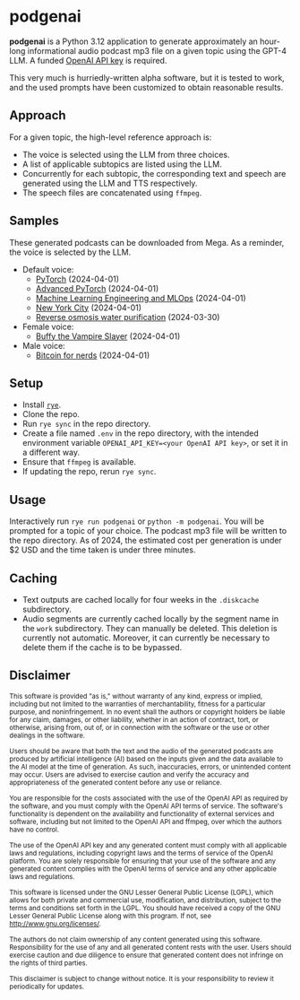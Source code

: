 # podgenai
**podgenai** is a Python 3.12 application to generate approximately an hour-long informational audio podcast mp3 file on a given topic using the GPT-4 LLM. A funded [OpenAI API key](https://platform.openai.com/api-keys) is required.

This very much is hurriedly-written alpha software, but it is tested to work, and the used prompts have been customized to obtain reasonable results.

## Approach
For a given topic, the high-level reference approach is:

* The voice is selected using the LLM from three choices.
* A list of applicable subtopics are listed using the LLM.
* Concurrently for each subtopic, the corresponding text and speech are generated using the LLM and TTS respectively.
* The speech files are concatenated using `ffmpeg`.

## Samples
These generated podcasts can be downloaded from Mega. As a reminder, the voice is selected by the LLM.

* Default voice:
  * [PyTorch](https://mega.nz/file/0RUxwKYA#CsP_K0_f1NdJSNsMN4cx3dCWEgtttI8wMSi__kZh-mo) (2024-04-01)
  * [Advanced PyTorch](https://mega.nz/file/EU0AyR4R#KpD5SdaMEBZBcEhH3qOPHW3fkffdrxuaPgMldNOItcU) (2024-04-01)
  * [Machine Learning Engineering and MLOps](https://mega.nz/file/5EsSnJ6D#GIeoAG80bFCLPDjahom9L9z7BQmN6SyBhKjiT5ZtYMA) (2024-04-01)
  * [New York City](https://mega.nz/file/kBUGEYJA#eveoiEiolXIauEwITlP7yykBvnEP9ORKOXQ8ID5k9gM) (2024-04-01)
  * [Reverse osmosis water purification](https://mega.nz/file/JUkwiLzZ#EFsyEMVova_ifSDwOZNvSiHXCIATfzZTBKyqfE8Pe48) (2024-03-30)
* Female voice:
  * [Buffy the Vampire Slayer](https://mega.nz/file/0VtjQAAB#xozvkNTTbBv5VszbLLtYO8HMUrpCREhRZa5DtkjJn0U) (2024-04-01)
* Male voice:
  * [Bitcoin for nerds](https://mega.nz/file/VNc1hBwA#HtJ3AG8yamw6GqQYR_GRgEhSYOyaUOEpl_jEqJo0fR0) (2024-04-01)


## Setup
* Install [`rye`](https://rye-up.com/).
* Clone the repo.
* Run `rye sync` in the repo directory.
* Create a file named `.env` in the repo directory, with the intended environment variable `OPENAI_API_KEY=<your OpenAI API key>`, or set it in a different way.
* Ensure that `ffmpeg` is available.
* If updating the repo, rerun `rye sync`.

## Usage
Interactively run `rye run podgenai` or `python -m podgenai`. You will be prompted for a topic of your choice.
The podcast mp3 file will be written to the repo directory. As of 2024, the estimated cost per generation is under $2 USD and the time taken is under three minutes. 

## Caching
* Text outputs are cached locally for four weeks in the `.diskcache` subdirectory.
* Audio segments are currently cached locally by the segment name in the `work` subdirectory. They can manually be deleted. This deletion is currently not automatic. Moreover, it can currently be necessary to delete them if the cache is to be bypassed.

## Disclaimer
<sub>This software is provided "as is," without warranty of any kind, express or implied, including but not limited to the warranties of merchantability, fitness for a particular purpose, and noninfringement. In no event shall the authors or copyright holders be liable for any claim, damages, or other liability, whether in an action of contract, tort, or otherwise, arising from, out of, or in connection with the software or the use or other dealings in the software.</sub>

<sub>Users should be aware that both the text and the audio of the generated podcasts are produced by artificial intelligence (AI) based on the inputs given and the data available to the AI model at the time of generation. As such, inaccuracies, errors, or unintended content may occur. Users are advised to exercise caution and verify the accuracy and appropriateness of the generated content before any use or reliance.</sub>

<sub>You are responsible for the costs associated with the use of the OpenAI API as required by the software, and you must comply with the OpenAI API terms of service. The software's functionality is dependent on the availability and functionality of external services and software, including but not limited to the OpenAI API and ffmpeg, over which the authors have no control.</sub>

<sub>The use of the OpenAI API key and any generated content must comply with all applicable laws and regulations, including copyright laws and the terms of service of the OpenAI platform. You are solely responsible for ensuring that your use of the software and any generated content complies with the OpenAI terms of service and any other applicable laws and regulations.</sub>

<sub>This software is licensed under the GNU Lesser General Public License (LGPL), which allows for both private and commercial use, modification, and distribution, subject to the terms and conditions set forth in the LGPL. You should have received a copy of the GNU Lesser General Public License along with this program. If not, see <http://www.gnu.org/licenses/>.</sub>

<sub>The authors do not claim ownership of any content generated using this software. Responsibility for the use of any and all generated content rests with the user. Users should exercise caution and due diligence to ensure that generated content does not infringe on the rights of third parties.</sub>

<sub>This disclaimer is subject to change without notice. It is your responsibility to review it periodically for updates.</sub>